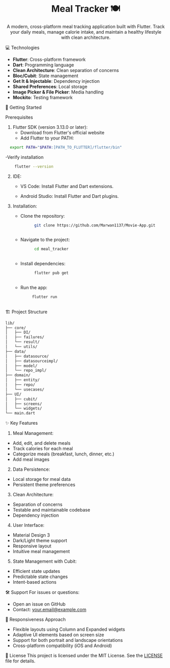 <h1 align="center" style="font-weight: bold;">Meal Tracker 🍽️</h1>
<p align="center">A modern, cross-platform meal tracking application built with Flutter. Track your daily meals, manage calorie intake, and maintain a healthy lifestyle with clean architecture.</p>
<p align="center"> </p>

💻 Technologies
- **Flutter**: Cross-platform framework
- **Dart**: Programming language
- **Clean Architecture**: Clean separation of concerns
- **Bloc/Cubit**: State management
- **Get It & Injectable**: Dependency injection
- **Shared Preferences**: Local storage
- **Image Picker & File Picker**: Media handling
- **Mockito**: Testing framework

🚀 Getting Started

Prerequisites
1. Flutter SDK (version 3.13.0 or later):
   - Download from Flutter's official website
   - Add Flutter to your PATH:
  ```bash
    export PATH="$PATH:[PATH_TO_FLUTTER]/flutter/bin"
  ```
-Verify installation
  ```bash
      flutter --version
  ```

 2. IDE:

    -  VS Code: Install Flutter and Dart extensions.

    -  Android Studio: Install Flutter and Dart plugins.
   
 3. Installation:
      - Clone the repository:
        ```bash
              git clone https://github.com/Marwan1137/Movie-App.git
            
      - Navigate to the project:
        ```bash
              cd meal_tracker
            

      - Install dependencies:
        ```bash
              flutter pub get
            
      - Run the app:
         ```bash
              flutter run
           

🏗 Project Structure

```bash           
lib/
├── core/
│   ├── DI/
│   ├── failures/
│   └── result/
│   └── utils/
├── data/
│   ├── datasource/
│   ├── datasourceimpl/
│   ├── model/
│   └── repo_impl/
├── domain/
│   ├── entity/
│   ├── repo/
│   └── usecases/
├── UI/
│   ├── cubit/
│   ├── screens/
│   └── widgets/
└── main.dart
 ```


✨ Key Features
1. Meal Management:
- Add, edit, and delete meals
- Track calories for each meal
- Categorize meals (breakfast, lunch, dinner, etc.)
- Add meal images

2. Data Persistence:
- Local storage for meal data
- Persistent theme preferences

3. Clean Architecture:
- Separation of concerns
- Testable and maintainable codebase
- Dependency injection

4. User Interface:
- Material Design 3
- Dark/Light theme support
- Responsive layout
- Intuitive meal management

5. State Management with Cubit:
- Efficient state updates
- Predictable state changes
- Intent-based actions

🛠 Support
For issues or questions:
- Open an issue on GitHub
- Contact: your.email@example.com

📱 Responsiveness Approach
- Flexible layouts using Column and Expanded widgets
- Adaptive UI elements based on screen size
- Support for both portrait and landscape orientations
- Cross-platform compatibility (iOS and Android)

📜 License
This project is licensed under the MIT License. See the [LICENSE](LICENSE) file for details.


  
